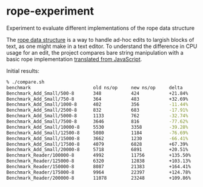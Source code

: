 # rope-experiment

Experiment to evaluate different implementations of the rope data structure

The [rope data structure](https://en.wikipedia.org/wiki/Rope_(data_structure)) is a way to handle ad-hoc edits to largish blocks of text, as one might make in a text editor.  To understand the difference in CPU usage for an edit, the project compares bare string manipulation with a basic rope implementation [translated from JavaScript](https://github.com/component/rope).

Initial results:

``` sh
% ./compare.sh 
benchmark                       old ns/op     new ns/op     delta
Benchmark_Add_Small/500-8       348           424           +21.84%
Benchmark_Add_Small/750-8       364           483           +32.69%
Benchmark_Add_Small/1000-8      402           356           -11.44%
Benchmark_Add_Small/2500-8      832           683           -17.91%
Benchmark_Add_Small/5000-8      1133          762           -32.74%
Benchmark_Add_Small/7500-8      3646          816           -77.62%
Benchmark_Add_Small/10000-8     5530          3358          -39.28%
Benchmark_Add_Small/12500-8     5080          1184          -76.69%
Benchmark_Add_Small/15000-8     3662          1230          -66.41%
Benchmark_Add_Small/17500-8     4079          6828          +67.39%
Benchmark_Add_Small/20000-8     5718          6891          +20.51%
Benchmark_Reader/100000-8       4992          11756         +135.50%
Benchmark_Reader/125000-8       6320          12838         +103.13%
Benchmark_Reader/150000-8       8087          21383         +164.41%
Benchmark_Reader/175000-8       9964          22397         +124.78%
Benchmark_Reader/200000-8       11078         23248         +109.86%
```
